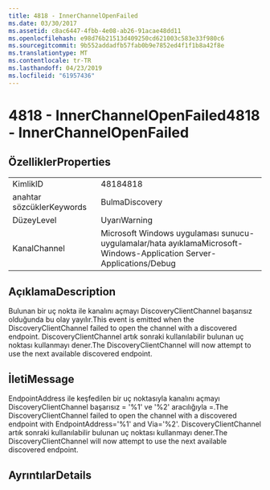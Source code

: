 ```yaml
---
title: 4818 - InnerChannelOpenFailed
ms.date: 03/30/2017
ms.assetid: c8ac6447-4fbb-4e08-ab26-91acae48dd11
ms.openlocfilehash: e98d76b21513d409250cd621003c583e33f980c6
ms.sourcegitcommit: 9b552addadfb57fab0b9e7852ed4f1f1b8a42f8e
ms.translationtype: MT
ms.contentlocale: tr-TR
ms.lasthandoff: 04/23/2019
ms.locfileid: "61957436"
---
```

# <a name="4818---innerchannelopenfailed"></a><span data-ttu-id="f4d9e-102">4818 - InnerChannelOpenFailed</span><span class="sxs-lookup"><span data-stu-id="f4d9e-102">4818 - InnerChannelOpenFailed</span></span>
## <a name="properties"></a><span data-ttu-id="f4d9e-103">Özellikler</span><span class="sxs-lookup"><span data-stu-id="f4d9e-103">Properties</span></span>  
  
|||  
|-|-|  
|<span data-ttu-id="f4d9e-104">Kimlik</span><span class="sxs-lookup"><span data-stu-id="f4d9e-104">ID</span></span>|<span data-ttu-id="f4d9e-105">4818</span><span class="sxs-lookup"><span data-stu-id="f4d9e-105">4818</span></span>|  
|<span data-ttu-id="f4d9e-106">anahtar sözcükler</span><span class="sxs-lookup"><span data-stu-id="f4d9e-106">Keywords</span></span>|<span data-ttu-id="f4d9e-107">Bulma</span><span class="sxs-lookup"><span data-stu-id="f4d9e-107">Discovery</span></span>|  
|<span data-ttu-id="f4d9e-108">Düzey</span><span class="sxs-lookup"><span data-stu-id="f4d9e-108">Level</span></span>|<span data-ttu-id="f4d9e-109">Uyarı</span><span class="sxs-lookup"><span data-stu-id="f4d9e-109">Warning</span></span>|  
|<span data-ttu-id="f4d9e-110">Kanal</span><span class="sxs-lookup"><span data-stu-id="f4d9e-110">Channel</span></span>|<span data-ttu-id="f4d9e-111">Microsoft Windows uygulaması sunucu-uygulamalar/hata ayıklama</span><span class="sxs-lookup"><span data-stu-id="f4d9e-111">Microsoft-Windows-Application Server-Applications/Debug</span></span>|  
  
## <a name="description"></a><span data-ttu-id="f4d9e-112">Açıklama</span><span class="sxs-lookup"><span data-stu-id="f4d9e-112">Description</span></span>  
 <span data-ttu-id="f4d9e-113">Bulunan bir uç nokta ile kanalını açmayı DiscoveryClientChannel başarısız olduğunda bu olay yayılır.</span><span class="sxs-lookup"><span data-stu-id="f4d9e-113">This event is emitted when the DiscoveryClientChannel failed to open the channel with a discovered endpoint.</span></span> <span data-ttu-id="f4d9e-114">DiscoveryClientChannel artık sonraki kullanılabilir bulunan uç noktası kullanmayı dener.</span><span class="sxs-lookup"><span data-stu-id="f4d9e-114">The DiscoveryClientChannel will now attempt to use the next available discovered endpoint.</span></span>  
  
## <a name="message"></a><span data-ttu-id="f4d9e-115">İleti</span><span class="sxs-lookup"><span data-stu-id="f4d9e-115">Message</span></span>  
 <span data-ttu-id="f4d9e-116">EndpointAddress ile keşfedilen bir uç noktasıyla kanalını açmayı DiscoveryClientChannel başarısız = '%1' ve '%2' aracılığıyla =.</span><span class="sxs-lookup"><span data-stu-id="f4d9e-116">The DiscoveryClientChannel failed to open the channel with a discovered endpoint with EndpointAddress='%1' and Via='%2'.</span></span> <span data-ttu-id="f4d9e-117">DiscoveryClientChannel artık sonraki kullanılabilir bulunan uç noktası kullanmayı dener.</span><span class="sxs-lookup"><span data-stu-id="f4d9e-117">The DiscoveryClientChannel will now attempt to use the next available discovered endpoint.</span></span>  
  
## <a name="details"></a><span data-ttu-id="f4d9e-118">Ayrıntılar</span><span class="sxs-lookup"><span data-stu-id="f4d9e-118">Details</span></span>
